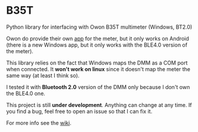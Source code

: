 # B35T
Python library for interfacing with Owon B35T multimeter (Windows, BT2.0)

Owon do provide their own [app](https://www.owon.com.hk/products_owon_3_5%7C6_digital_multimeter_with_bluetooth) for the meter, but it only works on Android (there is a new Windows app, but it only works with the BLE4.0 version of the meter).

This library relies on the fact that Windows maps the DMM as a COM port when connected. It **won't work on linux** since it doesn't map the meter the same way (at least I think so).

I tested it with **Bluetooth 2.0** version of the DMM only because I don't own the BLE4.0 one.

This project is still **under development**. Anything can change at any time. If you find a bug, feel free to open an issue so that I can fix it.

For more info see the [wiki](https://github.com/ondras12345/B35T/wiki).
